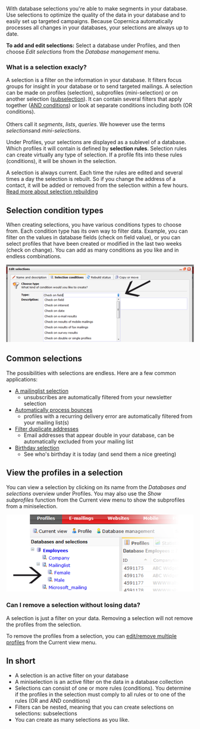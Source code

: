With database selections you're able to make segments in your database.
Use selections to optimize the quality of the data in your database and
to easily set up targeted campaigns. Because Copernica automatically
processes all changes in your databases, your selections are always up
to date.

**To add and edit selections:** Select a database under Profiles, and
then choose *Edit selections* from the *Database management* menu.

### What is a selection exacly?

A selection is a filter on the information in your database. It filters
focus groups for insight in your database or to send targeted mailings.
A selection can be made on profiles (selection), subprofiles
(mini-selection) or on another selection
([subselection](./creating-subselections)).
It can contain several filters that apply together ([AND
conditions](./or-and-and-selection-conditions))
or look at separate conditions including both (OR conditions).\
 \
 Others call it *segments*, *lists*, *queries*. We however use the terms
*selections*and *mini-selections*.

Under Profiles, your selections are displayed as a sublevel of a
database. Which profiles it will contain is defined by **selection
rules**. Selection rules can create virtually any type of selection. If
a profile fits into these rules (conditions), it will be shown in the
selection.

A selection is always current. Each time the rules are edited and
several times a day the selection is rebuilt. So if you change the
address of a contact, it will be added or removed from the selection
within a few hours. [Read more about selection
rebuilding](./how-are-selections-re-built)

Selection condition types
-------------------------

When creating selections, you have various conditions types to choose
from. Each condition type has its own way to filter data. Example, you
can filter on the values ​​in database fields (check on field value), or
you can select profiles that have been created or modified in the last
two weeks (check on change). You can add as many conditions as you like
and in endless combinations.

![](images/selection-conditiontypes.png)

Common selections
-----------------

The possibilities with selections are endless. Here are a few common
applications:

-   [A mailinglist
    selection](./create-a-mailing-list)
    - unsubscribes are automatically filtered from your newsletter
    selection
-   [Automatically process
    bounces](./automatically-process-bounces)
    - profiles with a recurring delivery error are automatically
    filtered from your mailing list(s)
-   [Filter duplicate
    addresses](./how-do-i-remove-duplicate-contacts-profiles)
    - Email addresses that appear double in your database, can be
    automatically excluded from your mailing list
-   [Birthday
    selection](./how-to-create-a-birthday-selection)
    - See who's birthday it is today (and send them a nice greeting)

View the profiles in a selection
--------------------------------

You can view a selection by clicking on its name from the *Databases and
selections* overview under Profiles. You may also use the *Show
subprofiles* function from the Current view menu to show the subprofiles
from a miniselection.

![](images/selections-subselection-overview.png)

### Can I remove a selection without losing data?

A selection is just a filter on your data. Removing a selection will not
remove the profiles from the selection.

To remove the profiles from a selection, you can [edit/remove multiple
profiles](./edit-or-remove-all-profiles-from-a-database-or-selection-at-once)
from the Current view menu.

In short
--------

-   A selection is an active filter on your database
-   A miniselection is an active filter on the data in a database
    collection
-   Selections can consist of one or more rules (conditions). You
    determine if the profiles in the selection must comply to all rules
    or to one of the rules (OR and AND conditions)
-   Filters can be nested, meaning that you can create selections on
    selections: subselections
-   You can create as many selections as you like.

